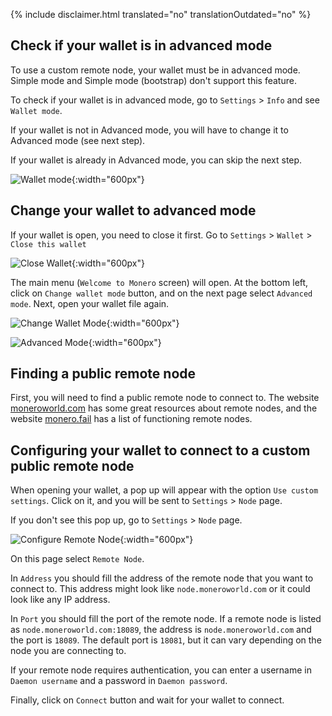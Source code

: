 {% include disclaimer.html translated="no" translationOutdated="no" %}

## Check if your wallet is in advanced mode

To use a custom remote node, your wallet must be in advanced mode. Simple mode and Simple mode (bootstrap) don't support this feature.

To check if your wallet is in advanced mode, go to `Settings` > `Info` and see `Wallet mode`.

If your wallet is not in Advanced mode, you will have to change it to Advanced mode (see next step).

If your wallet is already in Advanced mode, you can skip the next step.

![Wallet mode](/img/resources/user-guides/en/remote_node/wallet_mode_info.png){:width="600px"}

## Change your wallet to advanced mode

If your wallet is open, you need to close it first. Go to `Settings` > `Wallet` > `Close this wallet`

![Close Wallet](/img/resources/user-guides/en/remote_node/close_open_wallet.png){:width="600px"}

The main menu (`Welcome to Monero` screen) will open. At the bottom left, click on `Change wallet mode` button, and on the next page select `Advanced mode`. Next, open your wallet file again.

![Change Wallet Mode](/img/resources/user-guides/en/remote_node/change_wallet_mode.png){:width="600px"}

![Advanced Mode](/img/resources/user-guides/en/remote_node/advanced_mode.png){:width="600px"}

## Finding a public remote node

First, you will need to find a public remote node to connect to. The website [moneroworld.com](https://moneroworld.com/#nodes) has some great resources about remote nodes, and the website [monero.fail](https://monero.fail) has a list of functioning remote nodes. 

## Configuring your wallet to connect to a custom public remote node

When opening your wallet, a pop up will appear with the option `Use custom settings`. Click on it, and you will be sent to `Settings` > `Node` page. 

If you don't see this pop up, go to `Settings` > `Node` page.

![Configure Remote Node](/img/resources/user-guides/en/remote_node/remote_node_config.png){:width="600px"}

On this page select `Remote Node`.

In `Address` you should fill the address of the remote node that you want to connect to. This address might look like `node.moneroworld.com` or it could look like any IP address. 

In `Port` you should fill the port of the remote node. If a remote node is listed as `node.moneroworld.com:18089`, the address is `node.moneroworld.com` and the port is `18089`. The default port is `18081`, but it can vary depending on the node you are connecting to.

If your remote node requires authentication, you can enter a username in `Daemon username` and a password in `Daemon password`.

Finally, click on `Connect` button and wait for your wallet to connect.
